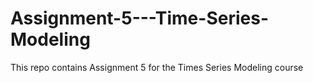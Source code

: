 # Assignment-5---Time-Series-Modeling
This repo contains Assignment 5 for the Times Series Modeling course

